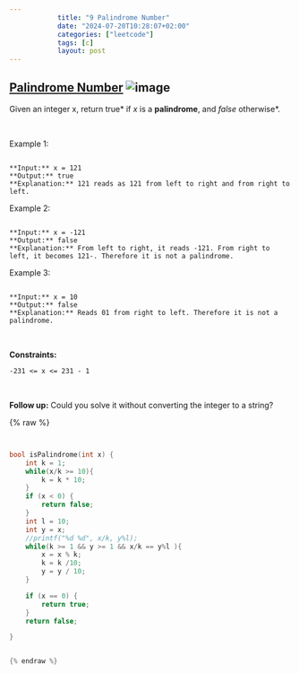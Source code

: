 ```yaml
---
            title: "9 Palindrome Number"
            date: "2024-07-20T10:28:07+02:00"
            categories: ["leetcode"]
            tags: [c]
            layout: post
---
```

            
## [Palindrome Number](https://leetcode.com/problems/palindrome-number) ![image](https://img.shields.io/badge/Difficulty-Easy-brightgreen)

Given an integer x, return true* if *x* is a ****palindrome****, and *false* otherwise*.

 

Example 1:

```

**Input:** x = 121
**Output:** true
**Explanation:** 121 reads as 121 from left to right and from right to left.

```

Example 2:

```

**Input:** x = -121
**Output:** false
**Explanation:** From left to right, it reads -121. From right to left, it becomes 121-. Therefore it is not a palindrome.

```

Example 3:

```

**Input:** x = 10
**Output:** false
**Explanation:** Reads 01 from right to left. Therefore it is not a palindrome.

```

 

**Constraints:**

	-231 <= x <= 231 - 1

 

**Follow up:** Could you solve it without converting the integer to a string?

{% raw %}


```c


bool isPalindrome(int x) {
    int k = 1;
    while(x/k >= 10){
        k = k * 10;
    }
    if (x < 0) {
        return false;
    }
    int l = 10;
    int y = x;
    //printf("%d %d", x/k, y%l);
    while(k >= 1 && y >= 1 && x/k == y%l ){
        x = x % k;
        k = k /10;
        y = y / 10;
    }

    if (x == 0) {
        return true;
    }
    return false;

}


{% endraw %}
